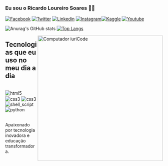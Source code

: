 ### Eu sou o Ricardo Loureiro Soares 🙋‍♂️

[![Facebook](https://img.shields.io/badge/Facebook-1877F2?style=for-the-badge&logo=facebook&logoColor=white)](https://www.facebook.com/ricardoerobertasoares)
[![Twitter](https://img.shields.io/badge/Twitter-1DA1F2?style=for-the-badge&logo=twitter&logoColor=white)](https://twitter.com/ricardolsoares) [![Linkedin](https://img.shields.io/badge/LinkedIn-0077B5?style=for-the-badge&logo=linkedin&logoColor=white)](https://www.linkedin.com/in/ricardolsoares/) [![Instagram](https://img.shields.io/badge/Instagram-E4405F?style=for-the-badge&logo=instagram&logoColor=white)](https://www.instagram.com/ricardoerobertasoares/)[![Kaggle](https://img.shields.io/badge/Kaggle-20BEFF?style=for-the-badge&logo=Kaggle&logoColor=white)](https://www.kaggle.com/rik4rdu) [![Youtube](https://img.shields.io/badge/YouTube-FF0000?style=for-the-badge&logo=youtube&logoColor=white)](https://www.youtube.com/@ricardoloureirosoares7165/)

![Anurag's GitHub stats](https://github-readme-stats.vercel.app/api?username=ricardolsoares&show_icons=true&theme=gruvbox)
[![Top Langs](https://github-readme-stats.vercel.app/api/top-langs/?username=ricardolsoares)](https://github.com/ricardolsoares/github-readme-stats)


<img src="https://raw.githubusercontent.com/MicaelliMedeiros/micaellimedeiros/master/image/computer-illustration.png" min-width="400px" max-width="400px" width="400px" align="right" alt="Computador iuriCode">


## Tecnologias que eu uso no meu dia a dia

<div style="display: inline_block"><br/>
    <img align="center" alt=html5 src="https://img.shields.io/badge/HTML5-E34F26?style=for-the-badge&logo=html5&logoColor=white"/>
    <img align="center" alt=css3 src="https://img.shields.io/badge/CSS3-1572B6?style=for-the-badge&logo=css3&logoColor=white"/>
    <img align="center" alt=css3 src="https://img.shields.io/badge/JavaScript-F7DF1E?style=for-the-badge&logo=javascript&logoColor=black">
    <img align="center" alt=shell_script src="https://img.shields.io/badge/Shell_Script-121011?style=for-the-badge&logo=gnu-bash&logoColor=white"/>
    <img align="center" alt=python src="https://img.shields.io/badge/Python-14354C?style=for-the-badge&logo=python&logoColor=white"/>
</div><br/>

Apaixonado por tecnologia inovadora e educação transformadora.

